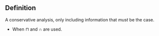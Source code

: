 ## Definition
A conservative analysis, only including information that *must* be the case.  
- When $\sqcap$ and $\cap$ are used.
